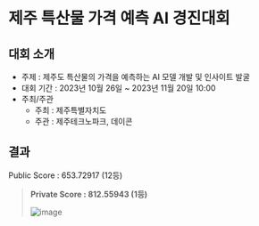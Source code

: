# 제주 특산물 가격 예측 AI 경진대회

## 대회 소개
- 주제 : 제주도 특산물의 가격을 예측하는 AI 모델 개발 및 인사이트 발굴
- 대회 기간 : 2023년 10월 26일 ~ 2023년 11월 20일 10:00
- 주최/주관
  - 주최 : 제주특별자치도
  - 주관 : 제주테크노파크, 데이콘

## 결과
Public Score : 653.72917 (12등)
> **Private Score : 812.55943 (**1등**)**
> 
> ![image](https://github.com/baesooyeon/Jeju_ts_forecasting/assets/102578702/e11daffd-3a6a-4396-b770-6b7e7ed902ca)

